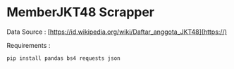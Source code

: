 # MemberJKT48 Scrapper

Data Source : [https://id.wikipedia.org/wiki/Daftar_anggota_JKT48](https://)

Requirements :

`pip install pandas bs4 requests json`
